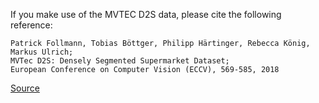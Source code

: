 If you make use of the MVTEC D2S data, please cite the following reference:

``` apa
Patrick Follmann, Tobias Böttger, Philipp Härtinger, Rebecca König, Markus Ulrich;
MVTec D2S: Densely Segmented Supermarket Dataset;
European Conference on Computer Vision (ECCV), 569-585, 2018
```

[Source](https://arxiv.org/abs/1804.08292)
